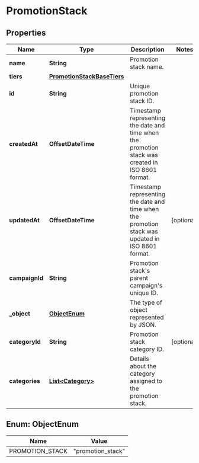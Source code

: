 

# PromotionStack


## Properties

| Name | Type | Description | Notes |
|------------ | ------------- | ------------- | -------------|
|**name** | **String** | Promotion stack name. |  |
|**tiers** | [**PromotionStackBaseTiers**](PromotionStackBaseTiers.md) |  |  |
|**id** | **String** | Unique promotion stack ID. |  |
|**createdAt** | **OffsetDateTime** | Timestamp representing the date and time when the promotion stack was created in ISO 8601 format. |  |
|**updatedAt** | **OffsetDateTime** | Timestamp representing the date and time when the promotion stack was updated in ISO 8601 format. |  [optional] |
|**campaignId** | **String** | Promotion stack&#39;s parent campaign&#39;s unique ID. |  |
|**_object** | [**ObjectEnum**](#ObjectEnum) | The type of object represented by JSON.  |  |
|**categoryId** | **String** | Promotion stack category ID. |  [optional] |
|**categories** | [**List&lt;Category&gt;**](Category.md) | Details about the category assigned to the promotion stack. |  |



## Enum: ObjectEnum

| Name | Value |
|---- | -----|
| PROMOTION_STACK | &quot;promotion_stack&quot; |



